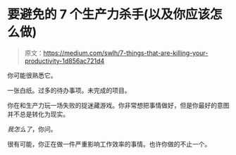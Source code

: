 # 要避免的 7 个生产力杀手(以及你应该怎么做)

> 原文：<https://medium.com/swlh/7-things-that-are-killing-your-productivity-1d856ac721d4>

你可能很熟悉它。

一张白纸。过多的待办事项。未完成的项目。

你在和生产力玩一场失败的捉迷藏游戏。你非常想把事情做好，但是你最好的意图并不总是转化为现实。

*我怎么了*，你问。

很有可能，你正在做一件严重影响工作效率的事情。也许你做的不止一个。